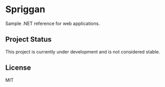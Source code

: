 # Spriggan

Sample .NET reference for web applications.

## Project Status

This project is currently under development and is not considered stable.

## License

MIT
